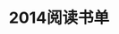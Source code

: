 ---
layout: book
title: 2014阅读书单
category: 读书
keywords: 阅读,书单,2014
books: 
    - title: 爆发：大数据时代预见未来的新思维
      status: 已读
      author: 艾伯特 拉斯洛 巴拉巴西
      publisher: 中国人民大学出版社
      language: 中文
      link: http://book.douban.com/subject/3066477/
      cover: /public/upload/book/bfdsj.jpg
      description: 当今社会，不懂点大数据的知识还怎么混，不过这本书不太适合做导论，而且作者的预测度结论也不甚苟同。
    - title: 中国式管理
      status: 已读
      author: 曾仕强 
      publisher: 广东经济出版社
      language: 中文
      link: http://book.douban.com/subject/3066477/
      cover: /public/upload/book/zgsgl.jpg
      description: 虽然有不少人吐槽，但是个人认为其中的思维模式还是很值得反思的！
    - title: 三体Ⅱ：黑暗森林
      status: 在读
      author: 刘慈欣 
      publisher: 重庆出版社
      language: 中文
      link: http://book.douban.com/subject/3066477/
      cover: /public/upload/book/st2.jpg
      description: 写的很好的一部科幻小说，读完后不仅对作者的奇妙构思所震撼，同时也引发了对外星世界的重新思考!
    - title: 三体Ⅰ：地球往事
      status: 已读
      author: 刘慈欣 
      publisher: 重庆出版社
      language: 中文
      link: http://book.douban.com/subject/2567698/
      cover: /public/upload/book/st1.jpg
      description: 写的很好的一部科幻小说，读完后不仅对作者的奇妙构思所震撼，同时也引发了对外星世界的重新思考!
    - title: 暗时间
      status: 在读
      author: 刘未鹏 
      publisher: 电子工业出版社
      language: 中文
      link: http://book.douban.com/subject/6709809/
      cover: /public/upload/book/asj.jpg
      description:
    - title: 追风筝的人
      status: 已读
      author: Khaled Hosseini
      publisher: 上海人民出版社
      language: 中文
      link: http://book.douban.com/subject/1770782/
      cover: /public/upload/book/zfzdr.jpg
      description: 很火的一本书了，相信每个人的心中都有一个哈桑！
---